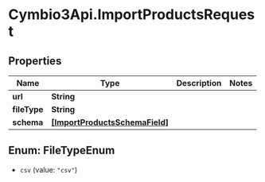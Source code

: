 # Cymbio3Api.ImportProductsRequest

## Properties
Name | Type | Description | Notes
------------ | ------------- | ------------- | -------------
**url** | **String** |  | 
**fileType** | **String** |  | 
**schema** | [**[ImportProductsSchemaField]**](ImportProductsSchemaField.md) |  | 


<a name="FileTypeEnum"></a>
## Enum: FileTypeEnum


* `csv` (value: `"csv"`)




